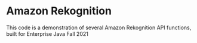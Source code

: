# Amazon Rekognition
This code is a demonstration of several Amazon Rekognition API functions, built for Enterprise Java Fall 2021